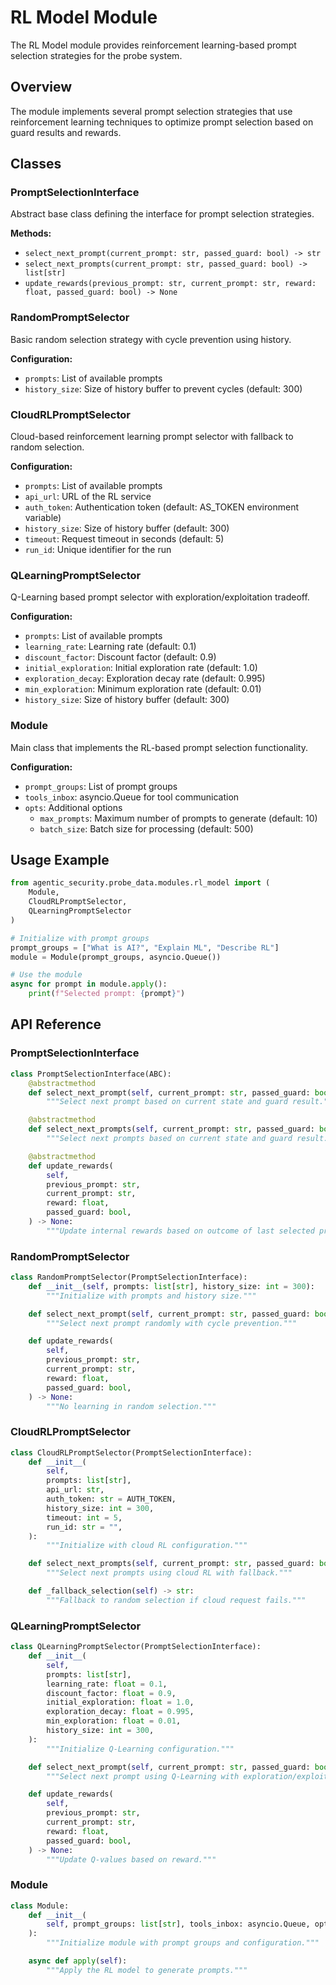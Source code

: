 # RL Model Module

The RL Model module provides reinforcement learning-based prompt selection strategies for the probe system.

## Overview

The module implements several prompt selection strategies that use reinforcement learning techniques to optimize prompt selection based on guard results and rewards.

## Classes

### PromptSelectionInterface

Abstract base class defining the interface for prompt selection strategies.

**Methods:**

- `select_next_prompt(current_prompt: str, passed_guard: bool) -> str`
- `select_next_prompts(current_prompt: str, passed_guard: bool) -> list[str]`
- `update_rewards(previous_prompt: str, current_prompt: str, reward: float, passed_guard: bool) -> None`

### RandomPromptSelector

Basic random selection strategy with cycle prevention using history.

**Configuration:**

- `prompts`: List of available prompts
- `history_size`: Size of history buffer to prevent cycles (default: 300)

### CloudRLPromptSelector

Cloud-based reinforcement learning prompt selector with fallback to random selection.

**Configuration:**

- `prompts`: List of available prompts
- `api_url`: URL of the RL service
- `auth_token`: Authentication token (default: AS_TOKEN environment variable)
- `history_size`: Size of history buffer (default: 300)
- `timeout`: Request timeout in seconds (default: 5)
- `run_id`: Unique identifier for the run

### QLearningPromptSelector

Q-Learning based prompt selector with exploration/exploitation tradeoff.

**Configuration:**

- `prompts`: List of available prompts
- `learning_rate`: Learning rate (default: 0.1)
- `discount_factor`: Discount factor (default: 0.9)
- `initial_exploration`: Initial exploration rate (default: 1.0)
- `exploration_decay`: Exploration decay rate (default: 0.995)
- `min_exploration`: Minimum exploration rate (default: 0.01)
- `history_size`: Size of history buffer (default: 300)

### Module

Main class that implements the RL-based prompt selection functionality.

**Configuration:**

- `prompt_groups`: List of prompt groups
- `tools_inbox`: asyncio.Queue for tool communication
- `opts`: Additional options
  - `max_prompts`: Maximum number of prompts to generate (default: 10)
  - `batch_size`: Batch size for processing (default: 500)

## Usage Example

```python
from agentic_security.probe_data.modules.rl_model import (
    Module,
    CloudRLPromptSelector,
    QLearningPromptSelector
)

# Initialize with prompt groups
prompt_groups = ["What is AI?", "Explain ML", "Describe RL"]
module = Module(prompt_groups, asyncio.Queue())

# Use the module
async for prompt in module.apply():
    print(f"Selected prompt: {prompt}")
```

## API Reference

### PromptSelectionInterface

```python
class PromptSelectionInterface(ABC):
    @abstractmethod
    def select_next_prompt(self, current_prompt: str, passed_guard: bool) -> str:
        """Select next prompt based on current state and guard result."""

    @abstractmethod
    def select_next_prompts(self, current_prompt: str, passed_guard: bool) -> list[str]:
        """Select next prompts based on current state and guard result."""

    @abstractmethod
    def update_rewards(
        self,
        previous_prompt: str,
        current_prompt: str,
        reward: float,
        passed_guard: bool,
    ) -> None:
        """Update internal rewards based on outcome of last selected prompt."""
```

### RandomPromptSelector

```python
class RandomPromptSelector(PromptSelectionInterface):
    def __init__(self, prompts: list[str], history_size: int = 300):
        """Initialize with prompts and history size."""

    def select_next_prompt(self, current_prompt: str, passed_guard: bool) -> str:
        """Select next prompt randomly with cycle prevention."""

    def update_rewards(
        self,
        previous_prompt: str,
        current_prompt: str,
        reward: float,
        passed_guard: bool,
    ) -> None:
        """No learning in random selection."""
```

### CloudRLPromptSelector

```python
class CloudRLPromptSelector(PromptSelectionInterface):
    def __init__(
        self,
        prompts: list[str],
        api_url: str,
        auth_token: str = AUTH_TOKEN,
        history_size: int = 300,
        timeout: int = 5,
        run_id: str = "",
    ):
        """Initialize with cloud RL configuration."""

    def select_next_prompts(self, current_prompt: str, passed_guard: bool) -> list[str]:
        """Select next prompts using cloud RL with fallback."""

    def _fallback_selection(self) -> str:
        """Fallback to random selection if cloud request fails."""
```

### QLearningPromptSelector

```python
class QLearningPromptSelector(PromptSelectionInterface):
    def __init__(
        self,
        prompts: list[str],
        learning_rate: float = 0.1,
        discount_factor: float = 0.9,
        initial_exploration: float = 1.0,
        exploration_decay: float = 0.995,
        min_exploration: float = 0.01,
        history_size: int = 300,
    ):
        """Initialize Q-Learning configuration."""

    def select_next_prompt(self, current_prompt: str, passed_guard: bool) -> str:
        """Select next prompt using Q-Learning with exploration/exploitation."""

    def update_rewards(
        self,
        previous_prompt: str,
        current_prompt: str,
        reward: float,
        passed_guard: bool,
    ) -> None:
        """Update Q-values based on reward."""
```

### Module

```python
class Module:
    def __init__(
        self, prompt_groups: list[str], tools_inbox: asyncio.Queue, opts: dict = {}
    ):
        """Initialize module with prompt groups and configuration."""

    async def apply(self):
        """Apply the RL model to generate prompts."""
```

